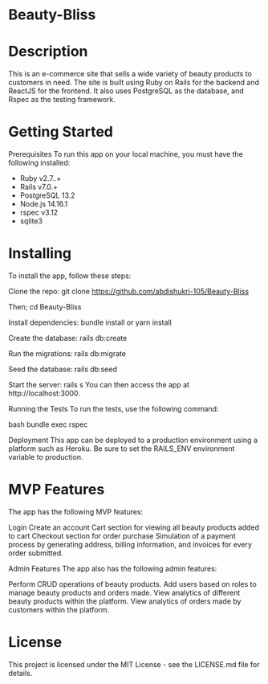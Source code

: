 # Beauty-Bliss

# Description
This is an e-commerce site that sells a wide variety of beauty products to customers in need. The site is built using Ruby on Rails for the backend and ReactJS for the frontend. It also uses PostgreSQL as the database, and Rspec as the testing framework.

# Getting Started
Prerequisites
To run this app on your local machine, you must have the following installed:

* Ruby v2.7..+
* Rails v7.0.+
* PostgreSQL 13.2
* Node.js 14.16.1
* rspec v3.12
* sqlite3

# Installing
To install the app, follow these steps:

Clone the repo: 
git clone https://github.com/abdishukri-105/Beauty-Bliss

Then; cd Beauty-Bliss

Install dependencies: 
bundle install or yarn install

Create the database:
rails db:create

Run the migrations:
rails db:migrate

Seed the database: 
rails db:seed

Start the server: rails s
You can then access the app at http://localhost:3000.

Running the Tests
To run the tests, use the following command:

bash
bundle exec rspec

Deployment
This app can be deployed to a production environment using a platform such as Heroku. Be sure to set the RAILS_ENV environment variable to production.

# MVP Features
The app has the following MVP features:

Login
Create an account
Cart section for viewing all beauty products added to cart
Checkout section for order purchase
Simulation of a payment process by generating address, billing information, and invoices for every order submitted.  

Admin Features
The app also has the following admin features:

Perform CRUD operations of beauty products.
Add users based on roles to manage beauty products and orders made.
View analytics of different beauty products within the platform.
View analytics of orders made by customers within the platform.

# License
This project is licensed under the MIT License - see the LICENSE.md file for details.
